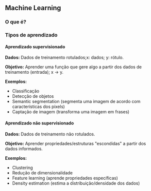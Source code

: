 ## Machine Learning

### O que é?

### Tipos de aprendizado

#### Aprendizado supervisionado
**Dados:** Dados de treinamento rotulados;x: dados; y: rótulo.

**Objetivo:** Aprender uma função que gere algo a partir dos dados de treinamento (entrada); x -> y.

**Exemplos:**
- Classificação
- Detecção de objetos
- Semantic segmentation (segmenta uma imagem de acordo com características dos pixels)
- Captação de imagem (transforma uma imagem em frases)

#### Aprendizado não supervisionado
**Dados:** Dados de treinamento não rotulados.

**Objetivo:** Aprender propriedades/estruturas "escondidas" a partir dos dados informados.

**Exemplos:**
- Clustering
- Redução de dimensionalidade
- Feature learning (aprende propriedades específicas)
- Density estimation (estima a distribuição/densidade dos dados)
